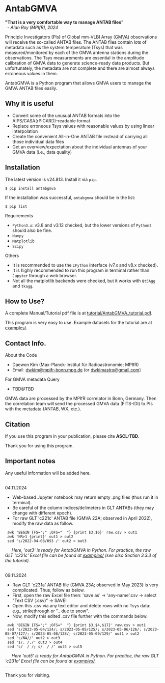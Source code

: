 # AntabGMVA

<b>"That is a very comfortable way to manage ANTAB files"</b><br>
_&ensp;- Alan Roy (MPIfR), 2024_

Principle Investigators (PIs) of Global mm-VLBI Array ([GMVA](https://www3.mpifr-bonn.mpg.de/div/vlbi/globalmm/)) observations will receive the so-called ANTAB files. The ANTAB files contain lots of metadata such as the system temperature (Tsys) that was measured/monitored by each of the GMVA antenna stations during the observations. The Tsys measurements are essential in the amplitude calibration of GMVA data to generate science-ready data products. But unfortunately, the metadata are not complete and there are almost always erroneous values in them.

AntabGMVA is a Python program that allows GMVA users to manage the GMVA ANTAB files easily.

## Why it is useful
* Convert some of the unusual ANTAB formats into the AIPS/CASA(rPICARD)-readable format
* Replace erroneous Tsys values with reasonable values by using linear interpolation
* Create the convenient All-in-One ANTAB file instead of carrying all those individual data files
* Get an overview/expectation about the individual antennas of your GMVA data (i.e., data quality)


## Installation
The latest version is v24.813. Install it via `pip`.
```
$ pip install antabgmva
```
If the installation was successful, `antabgmva` should be in the list:
```
$ pip list
```

Requirements
* `Python3.x`: v3.8 and v3.12 checked, but the lower versions of `Python3` should also be fine.
* `Numpy`
* `Matplotlib`
* `Scipy`

Others
* It is recommended to use the `IPython` interface (v7.x and v8.x checked).
* It is highly recommended to run this program in terminal rather than `Jupyter` through a web browser.
* Not all the matplotlib backends were checked, but it works with `Qt5Agg` and `tkagg`.




## How to Use?
A complete Manual/Tutorial pdf file is at [tutorial/AntabGMVA_tutorial.pdf](https://github.com/greendw/AntabGMVA/blob/main/tutorial/AntabGMVA_tutorial.pdf).

This program is very easy to use. Example datasets for the tutorial are at [examples/](https://github.com/greendw/AntabGMVA/tree/main/examples).




## Contact Info.
About the Code
* Daewon Kim (Max-Planck-Institut für Radioastronomie; MPIfR)
* Email: dwkim@mpifr-bonn.mpg.de (or dwkimastro@gmail.com)

For GMVA metadata Query
* TBD@TBD

GMVA data are processed by the MPIfR correlator in Bonn, Germany. Then the correlation team will send the processed GMVA data (FITS-IDI) to PIs with the metadata (ANTAB, WX, etc.).




## Citation
If you use this program in your publication, please cite <b>ASCL:TBD</b>.

Thank you for using this program.




## Important notes
Any useful information will be added here.
<br/><br/>

04.11.2024
* Web-based Jupyter notebook may return empty .png files (thus run it in terminal).
* Be careful of the column indices/delimeters in GLT ANTABs (they may change with different epoch).
* For raw GLT 'c221c' ANTAB file (GMVA 22A; observed in April 2022), modify the raw data as follow.

 ```
  awk 'BEGIN {FS=";" ;OFS="  "} {print $3,$6}' raw.csv > out1
  awk 'NR>1 {print}' out1 > out2
  sed 's/2022-04-03/093 /' out2 > out3
 ```
&ensp;&ensp;&ensp;_Here, 'out3' is ready for AntabGMVA in Python. For practice, the raw GLT 'c221c' Excel file can be found at [examples/](https://github.com/greendw/AntabGMVA/tree/main/examples/GLT_Excels) (see also Section 3.3.3 of the tutorial)._
<br/><br/>

09.11.2024
* Raw GLT 'c231a' ANTAB file (GMVA 23A; observed in May 2023) is very complicated. Thus, follow as below.
* First, open the raw Excel file then: 'save as' -> 'any-name'.csv -> select "Text CSV (.csv)" -> SAVE!
* Open this .csv via any text editor and delete rows with no Tsys data: e.g., strikethrough or ".. due to snow".
* Now, modify this edited .csv file further with the commands below.

 ```
  awk 'BEGIN {FS=";" ;OFS="  "} {print $3,$4,$17}' raw.csv > out1
  sed 's/2023-05-04/124/; s/2023-05-05/125/; s/2023-05-06/126/; s/2023-05-07/127/; s/2023-05-08/128/; s/2023-05-09/129/' out1 > out2
  sed 's/NA//' out2 > out3
  sed 's/, /,/' out3 > out4
  sed 's/  / /; s/  / /' out4 > out5
 ```
&ensp;&ensp;&ensp;_Here 'out5' is ready for AntabGMVA in Python. For practice, the raw GLT 'c231a' Excel file can be found at [examples/](https://github.com/greendw/AntabGMVA/tree/main/examples/GLT_Excels)._





---

Thank you for visiting.

